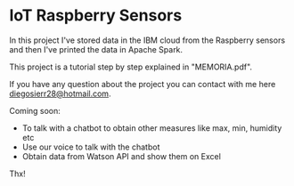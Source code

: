 # IoT Raspberry Sensors
In this project I've stored data in the IBM cloud from the Raspberry sensors and then I've printed the data in Apache Spark.

This project is a tutorial step by step explained in "MEMORIA.pdf".

If you have any question about the project you can contact with me here diegosierr28@hotmail.com.

Coming soon:
- To talk with a chatbot to obtain other measures like max, min, humidity etc
- Use our voice to talk with the chatbot
- Obtain data from Watson API and show them on Excel

Thx!
